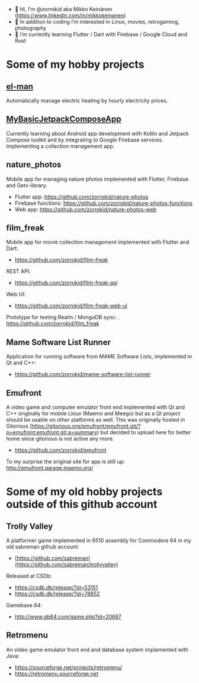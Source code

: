 - 👋 Hi, I’m @zorrokid aka Mikko Keinänen (https://www.linkedin.com/in/mikkokeinanen)
- 👀 In addition to coding I’m interested in Linux, movies, retrogaming, photography
- 🌱 I’m currently learning Flutter / Dart with Firebase / Google Cloud and Rust

# Some of my hobby projects

## [el-man](https://github.com/zorrokid/el-man)

Automatically manage electric heating by hourly electricity prices.

## [MyBasicJetpackComposeApp](https://github.com/zorrokid/MyBasicJetpackComposeApp)

Currently learning about Android app development with Kotlin and Jetpack Compose toolkit and by integrating to Google Firebase services. Implementing a collection management app.

## nature_photos

Mobile app for managing nature photos implemented with Flutter, Firebase and Getx-library.
- Flutter app: https://github.com/zorrokid/nature-photos
- Firebase functions: https://github.com/zorrokid/nature-photos-functions
- Web app: https://github.com/zorrokid/nature-photos-web

## film_freak

Mobile app for movie collection management implemented with Flutter and Dart: 
- https://github.com/zorrokid/film-freak

REST API: 
- https://github.com/zorrokid/film-freak-api

Web UI: 
- https://github.com/zorrokid/film-freak-web-ui

Prototype for testing Realm / MongoDB sync: 
. https://github.com/zorrokid/film_freak

## Mame Software List Runner

Application for running software from MAME Software Lists, implemented in Qt and C++: 
- https://github.com/zorrokid/mame-software-list-runner

## Emufront

A video game and computer emulator front end implemented with Qt and C++ originally for mobile Linux (Maemo and Meego) but as a Qt project should be usable on other platforms as well. This was originally hosted in Gitorious (https://gitorious.org/emufront/emufront.git/?p=emufront:emufront.git;a=summary) but decided to upload here for better home since gitorious is not active any more.

- https://github.com/zorrokid/emufront

To my surprise the original site for app is still up: http://emufront.garage.maemo.org/

# Some of my old hobby projects outside of this github account

## Trolly Valley 

A platformer game implemented in 6510 assembly for Commodore 64 in my old sabreman github account:
- [https://github.com/sabreman](https://github.com/sabreman/trollyvalley)

Released at CSDb:
- https://csdb.dk/release/?id=53151
- https://csdb.dk/release/?id=78852

Gamebase 64:
- http://www.gb64.com/game.php?id=20687

## Retromenu

An video game emulator front end and database system implemented with Java:
- https://sourceforge.net/projects/retromenu/ 
- https://retromenu.sourceforge.net


<!---
zorrokid/zorrokid is a ✨ special ✨ repository because its `README.md` (this file) appears on your GitHub profile.
You can click the Preview link to take a look at your changes.
--->
